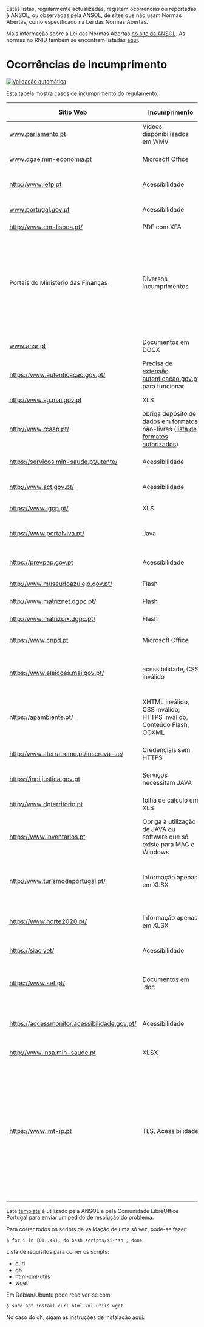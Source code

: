 Estas listas, regularmente actualizadas, registam ocorrências ou reportadas à ANSOL, ou observadas pela ANSOL, de sites que não usam Normas Abertas, como especificado na Lei das Normas Abertas.

Mais informação sobre a Lei das Normas Abertas [no site da ANSOL](https://ansol.org/normasabertas/rnid). As normas no RNID também se encontram listadas [aqui](RNID.md).

# Ocorrências de incumprimento

[![Validação automática](https://github.com/tcarrondo/RNID/actions/workflows/scripts.yml/badge.svg)](https://github.com/tcarrondo/RNID/actions/workflows/scripts.yml)

Esta tabela mostra casos de incumprimento do regulamento:

| Sítio Web                                    | Incumprimento                                                                                                                      | Exemplo                                                                                                                                                                                                                                                                                                                                                                                                                                                                                           | Última avaliação | Pedido de Resolução |
| -------------------------------------------- | ---------------------------------------------------------------------------------------------------------------------------------- | ------------------------------------------------------------------------------------------------------------------------------------------------------------------------------------------------------------------------------------------------------------------------------------------------------------------------------------------------------------------------------------------------------------------------------------------------------------------------------------------------- | ---------------- | ------------------- |
| www.parlamento.pt                            | Vídeos disponibilizados em WMV                                                                                                     | [vídeo de audição](http://www.parlamento.pt/ActividadeParlamentar/Paginas/DetalheAudiencia.aspx?BID=99371)                                                                                                                                                                                                                                                                                                                                                                                        | 2022/05/13 | 2015/03/25          |
| www.dgae.min-economia.pt                     | Microsoft Office                                                                                                                   | [página com formulários OOXML](http://www.dgae.gov.pt/documentacao-/formularios.aspx)                                                                                                                                                                                                                                                                                                                                                                                                             | 2022/05/14 | 2015/03/25          |
| http://www.iefp.pt                           | Acessibilidade                                                                                                                     | [site não cumpre WCAG 2.0 AA](http://www.iefp.pt)                                                                                                                                                                                                                                                                                                                                                                                                                                                 | 2022/02/15 | 2016/01/05          |
| www.portugal.gov.pt                          | Acessibilidade                                                                                                                     | [site não cumpre WCAG 2.0 A](http://www.portugal.gov.pt)                                                                                                                                                                                                                                                                                                                                                                                                                                          | 2022/05/14 | 2019/08/13          |
| http://www.cm-lisboa.pt/                     | PDF com XFA                                                                                                                        | [PDF com XFA](http://www.cm-lisboa.pt/fileadmin/DOCS/Formularios/transversais/CML_participacao_ocorrencia.pdf)                                                                                                                                                                                                                                                                                                                                                                                    | 2022/05/14 | 2019/04/23          |
| Portais do Ministério das Finanças           | Diversos incumprimentos                                                                                                            | [XLS, XLSX e DOC](http://info.portaldasfinancas.gov.pt/pt/apoio_contribuinte/tabela_ret_doclib/), [endereços e contactos em XLSX](https://www.portaldasfinancas.gov.pt/pt/contactosEbalcao.action), [lista de formulários, quase na totalidade em formatos proprietários](http://info-aduaneiro.portaldasfinancas.gov.pt/pt/publicacoes_formularios/formularios/Pages/formularios.aspx), [Enviar Ficheiro SAF-T exige Java](https://faturas.portaldasfinancas.gov.pt/enviarSaftAppletForm.action) | 2021/10/27 | 2017/03/25          |
| www.ansr.pt                                  | Documentos em DOCX                                                                                                                 | [Documentos em formato proprietário](http://www.ansr.pt/Contraordenacoes/Formularios/Pages/default.aspx)                                                                                                                                                                                                                                                                                                                                                                                          | 2022/05/14 | 2015/04/14          |
| https://www.autenticacao.gov.pt/             | Precisa de [extensão autenticacao.gov.pt](https://autenticacao.gov.pt/fa/ajuda/autenticacaogovpt.aspx#installAgent) para funcionar | [autenticação](https://cmd.autenticacao.gov.pt/Ama.Authentication.Frontend/)                                                                                                                                                                                                                                                                                                                                                                                                                      | 2022/05/14 |                     |
| http://www.sg.mai.gov.pt                     | XLS                                                                                                                                | [cadernos eleitorais](http://www.sg.mai.gov.pt/AdministracaoEleitoral/RecenseamentoEleitoral/ResultadosRecenseamento/Paginas/default.aspx)                                                                                                                                                                                                                                                                                                                                                        | 2022/02/22 | 2016/01/28          |
| http://www.rcaap.pt/                         | obriga depósito de dados em formatos não-livres ([lista de formatos autorizados](https://dre.pt/application/conteudo/72779297))    | MP3                                                                                                                                                                                                                                                                                                                                                                                                                                                                                               | 2022/05/14 |                     |
| https://servicos.min-saude.pt/utente/        | Acessibilidade                                                                                                                     | [site não cumpre WCAG 2.0 AA](https://servicos.min-saude.pt/utente/)                                                                                                                                                                                                                                                                                                                                                                                                                              | 2022/05/14 | 2016/09/27          |
| http://www.act.gov.pt/                       | Acessibilidade                                                                                                                     | [site não cumpre WCAG 2.0 A](http://www.act.gov.pt/)                                                                                                                                                                                                                                                                                                                                                                                                                                              | 2021/10/33       |                     |
| https://www.igcp.pt/                         | XLS                                                                                                                                | [conteúdo em XLS](https://www.igcp.pt/pt/gca/?id=80)                                                                                                                                                                                                                                                                                                                                                                                                                                              | 2022/02/09 | 2019/05/14          |
| https://www.portalviva.pt/                   | Java                                                                                                                               | [necessita plugin JAVA](https://www.portalviva.pt/lx/pt/myvivaclient/client-account-area/loads/new-load.aspx) [(outro exemplo)](https://www.portalviva.pt/lx/pt/public/client-register-modes.aspx)                                                                                                                                                                                                                                                                                                | 2022/05/14 | 2020/05/04          |
| https://prevpap.gov.pt                       | Acessibilidade                                                                                                                     | [site não cumpre WCAG 2.0 A](https://prevpap.gov.pt)                                                                                                                                                                                                                                                                                                                                                                                                                                              | 2022/05/14 | 2019/08/13          |
| http://www.museudoazulejo.gov.pt/            | Flash                                                                                                                              | [conteúdo Flash](http://www.museudoazulejo.gov.pt/)                                                                                                                                                                                                                                                                                                                                                                                                                                               | 2022/05/13 | 2019/07/30          |
| http://www.matriznet.dgpc.pt/                | Flash                                                                                                                              | [conteúdo Flash](http://www.matriznet.dgpc.pt/)                                                                                                                                                                                                                                                                                                                                                                                                                                                   | 2022/05/14 |                     |
| http://www.matrizpix.dgpc.pt/                | Flash                                                                                                                              | [conteúdo Flash](http://www.matrizpix.dgpc.pt/)                                                                                                                                                                                                                                                                                                                                                                                                                                                   | 2022/05/14 |                     |
| https://www.cnpd.pt                          | Microsoft Office                                                                                                                   | [página com documentos OOXML](https://www.cnpd.pt/bin/rgpd/rgpd.htm)                                                                                                                                                                                                                                                                                                                                                                                                                              | 2022/05/14 |                     |
| https://www.eleicoes.mai.gov.pt/             | acessibilidade, CSS inválido                                                                                                       | [exemplo de página com erros WCAG](https://www.eleicoes.mai.gov.pt/europeias2019/estrangeiro.html), [análise de um CSS](https://jigsaw.w3.org/css-validator/validator?uri=https%3A%2F%2Fwww.eleicoes.mai.gov.pt%2Fautarquicas2017%2F&profile=css3svg&usermedium=all&warning=1&vextwarning=&lang=en)                                                                                                                                                                                               | 2022/05/14 |                     |
| https://apambiente.pt/                       | XHTML inválido, CSS inválido, HTTPS inválido, Conteúdo Flash, OOXML                                                                | [análise do XHTML](https://validator.w3.org/check?uri=https%3A%2F%2Fsnirh.apambiente.pt&charset=%28detect+automatically%29&doctype=Inline&group=0), [análise do CSS](https://jigsaw.w3.org/css-validator/validator?uri=https%3A%2F%2Fsnirh.apambiente.pt&profile=css3&usermedium=all&warning=1&vextwarning=&lang=en), [documentos OOXML](https://apambiente.pt/residuos/fluxos-especificos-de-residuos)                                                                                           | 2022/05/14 | 2020/05/16          |
| http://www.aterratreme.pt/inscreva-se/       | Credenciais sem HTTPS                                                                                                              | [formulário de registo em HTTPS](http://www.aterratreme.pt/inscreva-se/)                                                                                                                                                                                                                                                                                                                                                                                                                          | 2022/05/14 |                     |
| https://inpi.justica.gov.pt                  | Serviços necessitam JAVA                                                                                                           | [documento com instruções](https://servicosonline.inpi.pt/registos/guia_certificado.pdf)                                                                                                                                                                                                                                                                                                                                                                                                          | 2022/05/14 |                     |
| http://www.dgterritorio.pt                   | folha de cálculo em XLS                                                                                                            | [exportação para XLS no final da página](http://tcp.dgterritorio.gov.pt/procurar)                                                                                                                                                                                                                                                                                                                                                                                                                 | 2022/05/14 |                     |
| https://www.inventarios.pt                   | Obriga à utilização de JAVA ou software que só existe para MAC e Windows                                                           | [manual de instalação](https://www.inventarios.pt/documentos/manual_instalacao_gosign_v4.pdf)                                                                                                                                                                                                                                                                                                                                                                                                     | 2022/05/14 |                     |
| http://www.turismodeportugal.pt/             | Informação apenas em XLSX                                                                                                          | [página com vários links para informação apenas em XLSX](http://business.turismodeportugal.pt/pt/Planear_Iniciar/Licenciamento_Registo_da_Atividade/Empreendimentos_Turisticos/Paginas/classificacao-et.aspx)                                                                                                                                                                                                                                                                                     | 2022/02/04 |                     |
| https://www.norte2020.pt/                    | Informação apenas em XLSX                                                                                                          | [página com documento apenas em XLSX](https://www.norte2020.pt/investimento-municipal)                                                                                                                                                                                                                                                                                                                                                                                                            | 2022/05/14 | 2019/10/29          |
| https://siac.vet/                            | Acessibilidade                                                                                                                     | [página não cumpre com WCAG 2.0](https://siac.vet/)                                                                                                                                                                                                                                                                                                                                                                                                                                               | 2022/05/14 |                     |
| https://www.sef.pt/                          | Documentos em .doc                                                                                                                 | [Documentos em .doc no final da página (anunciados como .pdf)](https://www.sef.pt/pt/pages/conteudo-detalhe.aspx?nID=73)                                                                                                                                                                                                                                                                                                                                                                          | 2022/05/14 |                     |
| https://accessmonitor.acessibilidade.gov.pt/ | Acessibilidade                                                                                                                     | [Não cumpre regras de acessibilidade, segundo si mesmo](https://github.com/amagovpt/access-monitor-plus/issues/14)                                                                                                                                                                                                                                                                                                                                                                                | 2021/10/33       | 2020/12/08          |
| http://www.insa.min-saude.pt                 | XLSX                                                                                                                               | [dados do R(t) em XLSX](http://www.insa.min-saude.pt/category/areas-de-atuacao/epidemiologia/covid-19-curva-epidemica-e-parametros-de-transmissibilidade/)                                                                                                                                                                                                                                                                                                                                        | 2021/10/29 | 2021/03/12          |
| https://www.imt-ip.pt                        | TLS, Acessibilidade                                                                                                                | [Certificado SSL/TLS expirado há um ano, havendo um novo que alberga todos os domínios \*.imt-ip.pt - sugerindo má configuração do servidor](https://www.imt-ip.pt/sites/IMTT/Portugues/Formularios/Documents/Mod9IMT.pdf), [site não cumpre WCAG 2.0 A](https://www.imt-ip.pt/), [outro site que não cumpre WCAG 2.0 A](https://servicos.imt-ip.pt)                                                                                                                                              | 2022/05/14 |                     |

Este [template](template.txt) é utilizado pela ANSOL e pela Comunidade LibreOffice Portugal para enviar um pedido de resolução do problema.

Para correr todos os scripts de validação de uma só vez, pode-se fazer:
```
$ for i in {01..49}; do bash scripts/$i-*sh ; done
```

Lista de requisitos para correr os scripts:
* curl
* gh
* html-xml-utils
* wget

Em Debian/Ubuntu pode resolver-se com:
```
$ sudo apt install curl html-xml-utils wget
```
No caso do gh, sigam as instruções de instalação [aqui](https://github.com/cli/cli/blob/trunk/docs/install_linux.md).
